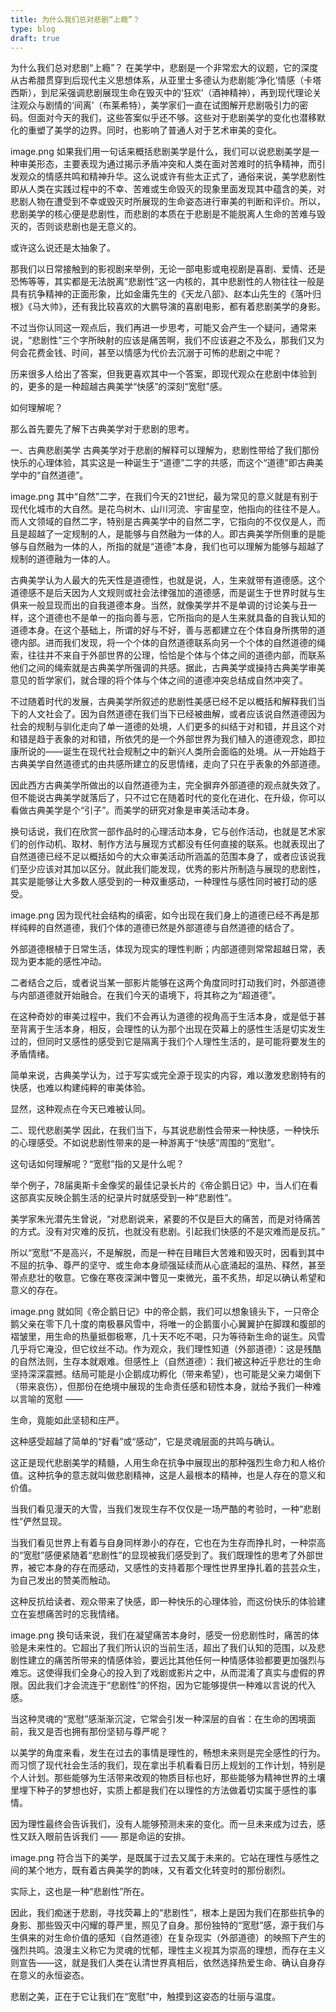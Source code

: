 ```yaml
---
title: 为什么我们总对悲剧“上瘾”？
type: blog
draft: true
---
```

为什么我们总对悲剧“上瘾”？
在美学中，悲剧是一个非常宏大的议题，它的深度从古希腊贯穿到后现代主义思想体系，从亚里士多德认为悲剧能‘净化’情感（卡塔西斯），到尼采强调悲剧展现生命在毁灭中的‘狂欢’（酒神精神），再到现代理论关注观众与剧情的‘间离’（布莱希特），美学家们一直在试图解开悲剧吸引力的密码。但面对今天的我们，这些答案似乎还不够。这些对于悲剧美学的变化也潜移默化的重塑了美学的边界。同时，也影响了普通人对于艺术审美的变化。

image.png
如果我们用一句话来概括悲剧美学是什么，我们可以说悲剧美学是一种审美形态，主要表现为通过揭示矛盾冲突和人类在面对苦难时的抗争精神，而引发观众的情感共鸣和精神升华。这么说或许有些太正式了，通俗来说，美学悲剧性即从人类在实践过程中的不幸、苦难或生命毁灭的现象里面发现其中蕴含的美，对悲剧人物在遭受到不幸或毁灭时所展现的生命姿态进行审美的判断和评价。所以，悲剧美学的核心便是悲剧性，而悲剧的本质在于悲剧是不能脱离人生命的苦难与毁灭的，否则谈悲剧也是无意义的。

或许这么说还是太抽象了。

那我们以日常接触到的影视剧来举例，无论一部电影或电视剧是喜剧、爱情、还是恐怖等等，其实都是无法脱离“悲剧性”这一内核的，其中悲剧性的人物往往一般是具有抗争精神的正面形象，比如金庸先生的《天龙八部》、赵本山先生的《落叶归根》《马大帅》，还有我比较喜欢的大鹏导演的喜剧电影，都有着悲剧美学的身影。

不过当你认同这一观点后，我们再进一步思考，可能又会产生一个疑问，通常来说，“悲剧性”三个字所映射的应该是痛苦啊，我们不应该避之不及么，那我们又为何会花费金钱、时间，甚至以情感为代价去沉溺于可怖的悲剧之中呢？

历来很多人给出了答案，但我更喜欢其中一个答案，即现代观众在悲剧中体验到的，更多的是一种超越古典美学“快感”的深刻“宽慰”感。

如何理解呢？

那么首先要先了解下古典美学对于悲剧的思考。

一、古典悲剧美学
古典美学对于悲剧的解释可以理解为，悲剧性带给了我们那份快乐的心理体验，其实这是一种诞生于“道德”二字的共感，而这个“道德”即古典美学中的“自然道德”。

image.png
其中“自然”二字，在我们今天的21世纪，最为常见的意义就是有别于现代化城市的大自然。是花鸟树木、山川河流、宇宙星空，他指向的往往不是人。而人文领域的自然二字，特别是古典美学中的自然二字，它指向的不仅仅是人，而且是超越了一定规制的人，是能够与自然融为一体的人。即古典美学所侧重的是能够与自然融为一体的人，所指的就是“道德”本身，我们也可以理解为能够与超越了规制的道德融为一体的人。

古典美学认为人最大的先天性是道德性，也就是说，人，生来就带有道德感。这个道德感不是后天因为人文规则或社会法律强加的道德感，而是诞生于世界时就与生俱来一般显现而出的自我道德本身。当然，就像美学并不是单调的讨论美与丑一样，这个道德也不是单一的指向善与恶，它所指向的是人生来就具备的自我认知的道德本身。在这个基础上，所谓的好与不好，善与恶都建立在个体自身所携带的道德内部。进而我们发现，将一个个体的自然道德联系向另一个个体的自然道德的绳索，往往并不来自于外部世界的公理，恰恰是个体与个体之间的道德内部，而联系他们之间的绳索就是古典美学所强调的共感。据此，古典美学或操持古典美学审美意见的哲学家们，就合理的将个体与个体之间的道德冲突总结成自然冲突了。

不过随着时代的发展，古典美学所叙述的悲剧性美感已经不足以概括和解释我们当下的人文社会了。因为自然道德在我们当下已经被曲解，或者应该说自然道德因为社会的规制与驯化走向了单一道德的处境，人们更多的纠结于对和错，并且这个对和错是趋于表象的对和错，所依凭的是一个外部世界为我们植入的道德观念，即拉康所说的——诞生在现代社会规制之中的新兴人类所会面临的处境。从一开始趋于古典美学自然道德式的由共感所建立的反思情绪，走向了只在乎表象的外部道德。

因此西方古典美学所做出的以自然道德为主，完全摒弃外部道德的观点就失效了。但不能说古典美学就落后了，只不过它在随着时代的变化在进化、在升级，你可以看做古典美学是个“引子”。而美学的研究对象是审美活动本身。

换句话说，我们在欣赏一部作品时的心理活动本身，它与创作活动，也就是艺术家们的创作动机、取材、制作方法与展现方式都没有任何直接的联系。也就表现出了自然道德已经不足以概括如今的大众审美活动所涵盖的范围本身了，或者应该说我们至少应该对其加以区分。就此我们能发现，优秀的影片所制造与展现的悲剧性，其实是能够让大多数人感受到的一种双重感动，一种理性与感性同时被打动的感受。

image.png
因为现代社会结构的缜密，如今出现在我们身上的道德已经不再是那样纯粹的自然道德，我们个体的道德已然是外部道德与自然道德的结合了。

外部道德根植于日常生活，体现为现实的理性判断；内部道德则常常超越日常，表现为更本能的感性冲动。

二者结合之后，或者说当某一部影片能够在这两个角度同时打动我们时，外部道德与内部道德就开始融合。在我们今天的语境下，将其称之为“超道德”。

在这种奇妙的审美过程中，我们不会再认为道德的视角高于生活本身，或是低于甚至背离于生活本身，相反，会理性的认为那个出现在荧幕上的感性生活是切实发生过的，但同时又感性的感受到它是隔离于我们个人理性生活的，是可能将要发生的矛盾情绪。

简单来说，古典美学认为，过于写实或完全源于现实的内容，难以激发悲剧特有的快感，也难以构建纯粹的审美体验。

显然，这种观点在今天已难被认同。

二、现代悲剧美学
因此，在我们当下，与其说悲剧性会带来一种快感，一种快乐的心理感受。不如说悲剧性带来的是一种游离于“快感”周围的“宽慰”。

这句话如何理解呢？“宽慰”指的又是什么呢？

举个例子，78届奥斯卡金像奖的最佳记录长片的《帝企鹅日记》中，当人们在看这部真实反映企鹅生活的纪录片时就感受到一种“悲剧性”。

美学家朱光潜先生曾说，“对悲剧说来，紧要的不仅是巨大的痛苦，而是对待痛苦的方式。没有对灾难的反抗，也就没有悲剧。引起我们快感的不是灾难而是反抗。”

所以“宽慰”不是高兴，不是解脱，而是一种在目睹巨大苦难和毁灭时，因看到其中不屈的抗争、尊严的坚守、或生命本身顽强延续而从心底涌起的温热、释然，甚至带点悲壮的敬意。它像在寒夜深渊中瞥见一束微光，虽不炙热，却足以确认希望和意义的存在。

image.png
就如同《帝企鹅日记》中的帝企鹅，我们可以想象镜头下，一只帝企鹅父亲在零下几十度的南极暴风雪中，将唯一的企鹅蛋小心翼翼护在脚蹼和腹部的褶皱里，用生命的热量抵御极寒，几十天不吃不喝，只为等待新生命的诞生。风雪几乎将它淹没，但它纹丝不动。作为观众，我们理性知道（外部道德）：这是残酷的自然法则，生存本就艰难。但感性上（自然道德）：我们被这种近乎悲壮的生命坚持深深震撼。结局可能是小企鹅成功孵化（带来希望），也可能是父亲力竭倒下（带来哀伤），但那份在绝境中展现的生命责任感和韧性本身，就给予我们一种难以言喻的宽慰 ——

生命，竟能如此坚韧和庄严。

这种感受超越了简单的“好看”或“感动”，它是灵魂层面的共鸣与确认。

这正是现代悲剧美学的精髓，人用生命在抗争中展现出的那种强烈生命力和人格价值。这种抗争的意志就叫做悲剧精神，这是人最根本的精神，也是人存在的意义和价值。

当我们看见漫天的大雪，当我们发现生存不仅仅是一场严酷的考验时，一种“悲剧性”俨然显现。

当我们看见世界上有着与自身同样渺小的存在，它也在为生存而挣扎时，一种崇高的“宽慰”感便紧随着“悲剧性”的显现被我们感受到了。我们既理性的思考了外部世界，被它本身的存在而感动，又感性的支持着那个理性世界里挣扎着的芸芸众生，为自己发出的赞美而触动。

这种反抗给读者、观众带来了快感，即一种快乐的心理体验，而这份快乐的体验建立在妄想痛苦时的忘我情绪。

image.png
换句话来说，我们在凝望痛苦本身时，感受一份悲剧性时，痛苦的体验是未来性的。它超出了我们所认识的当前生活，超出了我们认知的范围，以及悲剧性建立的痛苦所带来的情感体验，要远比其他任何一种情感体验都要更加强烈与难忘。这使得我们全身心的投入到了戏剧或影片之中，从而混淆了真实与虚假的界限。因此我们才会流连于“悲剧性”的怀抱，因为它能够提供一种难以言说的代入感。

当这种灵魂的“宽慰”感渐渐沉淀，它常会引发一种深层的自省：在生命的困境面前，我又是否也拥有那份坚韧与尊严呢？

以美学的角度来看，发生在过去的事情是理性的，畅想未来则是完全感性的行为。而习惯了现代社会生活的我们，现在拿出手机看看日历上规划的工作计划，特别是个人计划。那些能够为生活带来改观的物质目标也好，那些能够为精神世界的土壤里埋下种子的梦想也好，实质上都是我们在以理性的方法做着切实属于感性的事情。

因为理性最终会告诉我们，没有人能够预测未来的变化。而一旦未来成为过去，感性又跃入眼前告诉我们 —— 那是命运的安排。

image.png
符合当下的美学，是既属于过去又属于未来的。它站在理性与感性之间的某个地方，既有着古典美学的韵味，又有着文化转变时的那份剧烈。

实际上，这也是一种“悲剧性”所在。

因此，我们痴迷于悲剧，寻找荧幕上的“悲剧性”，根本上是因为我们在那些抗争的身影、那些毁灭中闪耀的尊严里，照见了自身。那份独特的“宽慰”感，源于我们与生俱来的对生命价值的感知（自然道德）在复杂现实（外部道德）的映照下产生的强烈共鸣。浪漫主义称它为灵魂的忧郁，理性主义视其为崇高的理想，而存在主义则宣告——这，就是我们人类在认清世界真相后，依然选择热爱生命、确认自身存在意义的永恒姿态。

悲剧之美，正在于它让我们在“宽慰”中，触摸到这姿态的壮丽与温度。

